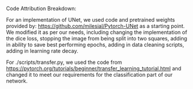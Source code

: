 Code Attribution Breakdown:

For an implementation of UNet, we used code and pretrained weights provided  by: https://github.com/milesial/Pytorch-UNet as a starting point. We modified it as per our needs, including changing the implementation of the dice loss, stopping the image from being split into two squares, adding in ability to save best performing epochs, adding in data cleaning scripts, adding in learning rate decay.

For ./scripts/transfer.py, we used the code from https://pytorch.org/tutorials/beginner/transfer_learning_tutorial.html and changed it to meet our requirements for the classification part of our network. 
